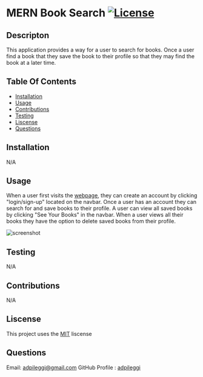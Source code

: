 # MERN Book Search [![License](https://img.shields.io/badge/License-MIT-yellow.svg)](https://opensource.org/licenses/MIT)

  ## Descripton

  This application provides a way for a user to search for books. Once a user find a book that they save the book to their profile so that they may find the book at a later time.

  ## Table Of Contents
   - [Installation](#installation)
   - [Usage](#usage)
   - [Contributions](#contributions)
   - [Testing](#testing)
   - [Liscense](#liscense)
   - [Questions](#questions)

  ## Installation

  N/A

  ## Usage

  When a user first visits the [webpage](https://warm-retreat-52419-3804ed1ee780.herokuapp.com/), they can create an account by clicking "login/sign-up" located on the navbar. Once a user has an account they can search for and save books to their profile. A user can view all saved books by clicking "See Your Books" in the navbar. When a user views all their books they have the option to delete saved books from their profile.

  

  ![screenshot](screenshot.png)

  ## Testing

  N/A

  ## Contributions

  N/A

  ## Liscense

  This project uses the [MIT](https://opensource.org/licenses/MIT) liscense

  ## Questions
  Email: [adpileggi@gmail.com](mailto:adpileggi@gmail.com)
  GitHub Profile : [adpileggi](https://github.com/adpileggi)